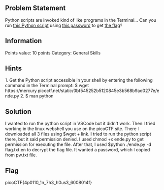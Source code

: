 <h2> Problem Statement </h2>
Python scripts are invoked kind of like programs in the Terminal... Can you run <a href="https://mercury.picoctf.net/static/0bf545252b5120845e3b568b9ad0277e/ende.py">this Python script</a> using <a href = "https://mercury.picoctf.net/static/0bf545252b5120845e3b568b9ad0277e/pw.txt"> this password</a> to get <a href = "https://mercury.picoctf.net/static/0bf545252b5120845e3b568b9ad0277e/flag.txt.en">the flag</a>?

<h2> Information </h2>
Points value: 10 points
Category: General Skills

<h2> Hints </h2>
1. Get the Python script accessible in your shell by entering the following command in the Terminal prompt: $ wget https://mercury.picoctf.net/static/0bf545252b5120845e3b568b9ad0277e/ende.py
2. $ man python

<h2> Solution </h2>
I wanted to run the python script in VSCode but it didn't work. Then I tried working in the linux webshell you use on the picoCTF site. There I downloaded all 3 files using $wget + link. I tried to run the python script there, but it said permission denied. I used chmod +x ende.py to get permission for executing the file. After that, I used $python ./ende.py -d flag.txt.en to decrypt the flag file. It wanted a password, which I copied from pw.txt file. 

<h2> Flag </h2>
picoCTF{4p0110_1n_7h3_h0us3_6008014f}

